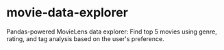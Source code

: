 # movie-data-explorer
Pandas-powered MovieLens data explorer: Find top 5 movies using genre, rating, and tag analysis based on the user's preference.
